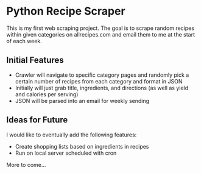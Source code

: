 # Python Recipe Scraper

This is my first web scraping project. The goal is to scrape random recipes within given categories on allrecipes.com and email them to me at the start of each week.

## Initial Features

* Crawler will navigate to specific category pages and randomly pick a certain number of recipes from each category and format in JSON
* Initially will just grab title, ingredients, and directions (as well as yield and calories per serving)
* JSON will be parsed into an email for weekly sending

## Ideas for Future

I would like to eventually add the following features:
* Create shopping lists based on ingredients in recipes
* Run on local server scheduled with cron

More to come... 
